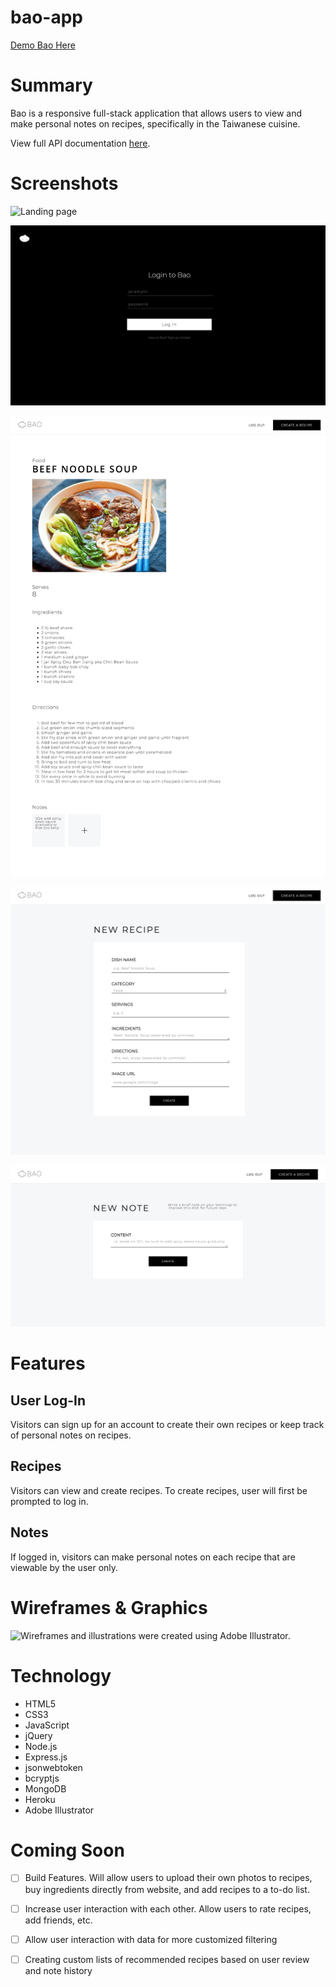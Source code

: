 # bao-app
[Demo Bao Here](https://bao-app.herokuapp.com/)

# Summary
Bao is a responsive full-stack application that allows users to view and make personal notes on recipes, specifically in the Taiwanese cuisine. 

View full API documentation [here](https://documenter.getpostman.com/view/4492197/RWMJp66t).

# Screenshots 

![Landing page](public/images/bao-app-landing-page.png)

![Login page](public/images/bao-app-login-page.png)

![Recipe page](public/images/bao-app-recipe-page.png)

![New Recipe Form](public/images/bao-app-new-recipe-page.png)

![New Note Form](public/images/bao-app-new-note-page.png)

# Features

## User Log-In 

Visitors can sign up for an account to create their own recipes or keep track of personal notes on recipes. 

## Recipes

Visitors can view and create recipes. To create recipes, user will first be prompted to log in. 

## Notes

If logged in, visitors can make personal notes on each recipe that are viewable by the user only.

# Wireframes & Graphics

![Wireframes and illustrations were created using Adobe Illustrator.](public/images/bao-app-wireframes.png)

# Technology

* HTML5
* CSS3
* JavaScript
* jQuery
* Node.js
* Express.js
* jsonwebtoken
* bcryptjs
* MongoDB
* Heroku
* Adobe Illustrator


# Coming Soon

- [ ] Build Features. Will allow users to upload their own photos to recipes, buy ingredients directly from website, and add recipes to a to-do list.
- [ ] Increase user interaction with each other. Allow users to rate recipes, add friends, etc.
- [ ] Allow user interaction with data for more customized filtering
- [ ] Creating custom lists of recommended recipes based on user review and note history


